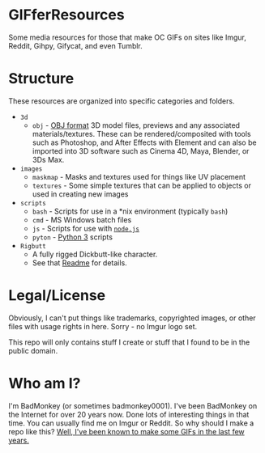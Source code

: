 # GIFferResources

Some media resources for those that make OC GIFs on sites like Imgur, Reddit, Gihpy, Gifycat, and even Tumblr.

# Structure

These resources are organized into specific categories and folders.

* `3d`
    * `obj` - [OBJ format](https://en.wikipedia.org/wiki/Wavefront_.obj_file) 3D model files, previews and any associated materials/textures. These can be rendered/composited with tools such as Photoshop, and After Effects with Element and can also be imported into 3D software such as Cinema 4D, Maya, Blender, or 3Ds Max.
* `images`
    * `maskmap` - Masks and textures used for things like UV placement
    * `textures` - Some simple textures that can be applied to objects or used in creating new images
* `scripts`
    * `bash` - Scripts for use in a *nix environment (typically `bash`)
    * `cmd` - MS Windows batch files
    * `js` - Scripts for use with [`node.js`](https://nodejs.org/)
    * `pyton` - [Python 3](https://www.python.org/) scripts
* `Rigbutt`
    * A fully rigged Dickbutt-like character.
    * See that [Readme](Rigbutt/) for details.

# Legal/License

Obviously, I can't put things like trademarks, copyrighted images, or other files with usage rights in here. Sorry - no Imgur logo set.

This repo will only contains stuff I create or stuff that I found to be in the public domain. 

# Who am I?

I'm BadMonkey (or sometimes badmonkey0001). I've been BadMonkey on the Internet for over 20 years now. Done lots of interesting things in that time. You can usually find me on Imgur or Reddit. So why should I make a repo like this? [Well, I've been known to make some GIFs in the last few years.](http://badmonkey0001.imgur.com/)


